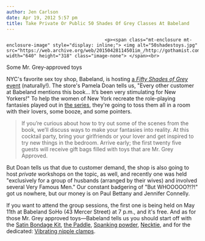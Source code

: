 ```yaml
---
author: Jen Carlson
date: Apr 19, 2012 5:57 pm
title: Take Private Or Public 50 Shades Of Grey Classes At Babeland
---
```


	
										<p><span class="mt-enclosure mt-enclosure-image" style="display: inline;"> <img alt="50shadestoys.jpg" src="https://web.archive.org/web/20150428114501im_/http://gothamist.com/attachments/arts_jen/50shadestoys.jpg" width="640" height="318" class="image-none"> </span><br>
<span class="photo_caption">Some Mr. Grey-approved toys</span></p>

<p>NYC&apos;s favorite sex toy shop, Babeland, is hosting <a href="https://web.archive.org/web/20150428114501/http://fiftyshades.eventbrite.com/">a <em>Fifty Shades of Grey</em> event</a> (naturally!). The store&apos;s Pamela Doan tells us, &quot;Every other customer at Babeland mentions this book...  It&#x2019;s been very stimulating for New Yorkers!&quot; To help the women of New York recreate the role-playing fantasies played out in <a href="https://web.archive.org/web/20150428114501/http://gothamist.com/tags/fiftyshadesofgrey">the series</a>, they&apos;re going to toss them all in a room with their lovers, some booze, and some pointers.</p>

<blockquote>If you&#x2019;re curious about how to try out some of the scenes from the book, we&#x2019;ll discuss ways to make your fantasies into reality. At this cocktail party, bring your girlfriends or your lover and get inspired to try new things in the bedroom. Arrive early; the first twenty five guests will receive gift bags filled with toys that are Mr. Grey Approved.</blockquote> 

<p>But Doan tells us that due to customer demand, the shop is also going to host <em>private</em> workshops on the topic, as well, and recently one was held &quot;exclusively for a group of husbands (arranged by their wives) and involved several Very Famous Men.&quot; Our constant badgering of &quot;But WHOOOOO?!?!&quot; got us nowhere, but our money is on Paul Bettany and Jennifer Connelly.</p>

<p>If you want to attend the group sessions, the first one is being held on May 11th at Babeland SoHo (43 Mercer Street) at 7 p.m., and it&apos;s free. And as for those Mr. Grey approved toys&#x2014;Babeland tells us you should start off with the <a href="https://web.archive.org/web/20150428114501/http://www.babeland.com/store/productdetails.aspx?productid=2768&amp;colorid=1559">Satin Bondage Kit</a>, <a href="https://web.archive.org/web/20150428114501/http://www.babeland.com/candy-apple-paddle/d/3049_c_126">the Paddle</a>, <a href="https://web.archive.org/web/20150428114501/http://www.babeland.com/spank-me-baby/d/2993_c_126">Spanking powder</a>, <a href="https://web.archive.org/web/20150428114501/http://www.babeland.com/store/productdetails.aspx?productid=2009&amp;colorid=1146">Necktie</a>, and for the dedicated: <a href="https://web.archive.org/web/20150428114501/http://www.babeland.com/store/productdetails.aspx?productid=2002&amp;colorid=1142">Vibrating nipple clamps</a>.</p>					
										
									
				